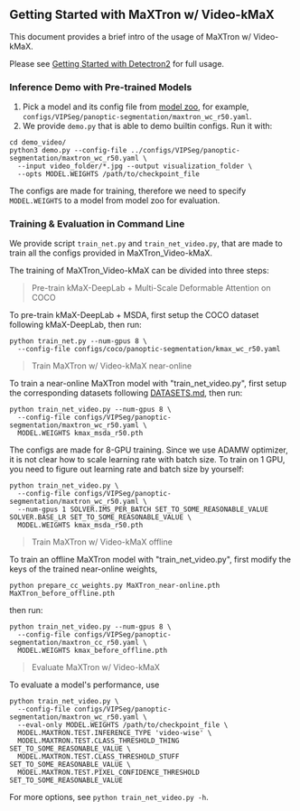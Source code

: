 ## Getting Started with MaXTron w/ Video-kMaX

This document provides a brief intro of the usage of MaXTron w/ Video-kMaX.

Please see [Getting Started with Detectron2](https://github.com/facebookresearch/detectron2/blob/master/GETTING_STARTED.md) for full usage.

### Inference Demo with Pre-trained Models

1. Pick a model and its config file from [model zoo](MODEL_ZOO.md), for example, `configs/VIPSeg/panoptic-segmentation/maxtron_wc_r50.yaml`.
2. We provide `demo.py` that is able to demo builtin configs. Run it with:
```
cd demo_video/
python3 demo.py --config-file ../configs/VIPSeg/panoptic-segmentation/maxtron_wc_r50.yaml \
  --input video_folder/*.jpg --output visualization_folder \
  --opts MODEL.WEIGHTS /path/to/checkpoint_file
```
The configs are made for training, therefore we need to specify `MODEL.WEIGHTS` to a model from model zoo for evaluation.

### Training & Evaluation in Command Line

We provide script `train_net.py` and `train_net_video.py`, that are made to train all the configs provided in MaXTron_Video-kMaX.

The training of MaXTron_Video-kMaX can be divided into three steps:

> Pre-train kMaX-DeepLab + Multi-Scale Deformable Attention on COCO

To pre-train kMaX-DeepLab + MSDA, first setup the COCO dataset following kMaX-DeepLab,
then run:
```
python train_net.py --num-gpus 8 \
  --config-file configs/coco/panoptic-segmentation/kmax_wc_r50.yaml
```

> Train MaXTron w/ Video-kMaX near-online

To train a near-online MaXTron model with "train_net_video.py", first
setup the corresponding datasets following
[DATASETS.md](DATASETS.md),
then run:
```
python train_net_video.py --num-gpus 8 \
  --config-file configs/VIPSeg/panoptic-segmentation/maxtron_wc_r50.yaml \
  MODEL.WEIGHTS kmax_msda_r50.pth
```

The configs are made for 8-GPU training.
Since we use ADAMW optimizer, it is not clear how to scale learning rate with batch size.
To train on 1 GPU, you need to figure out learning rate and batch size by yourself:
```
python train_net_video.py \
  --config-file configs/VIPSeg/panoptic-segmentation/maxtron_wc_r50.yaml \
  --num-gpus 1 SOLVER.IMS_PER_BATCH SET_TO_SOME_REASONABLE_VALUE SOLVER.BASE_LR SET_TO_SOME_REASONABLE_VALUE \
  MODEL.WEIGHTS kmax_msda_r50.pth
```

> Train MaXTron w/ Video-kMaX offline

To train an offline MaXTron model with "train_net_video.py", first modify the keys of the trained near-online weights,
```
python prepare_cc_weights.py MaXTron_near-online.pth MaXTron_before_offline.pth
```

then run:
```
python train_net_video.py --num-gpus 8 \
  --config-file configs/VIPSeg/panoptic-segmentation/maxtron_cc_r50.yaml \
  MODEL.WEIGHTS kmax_before_offline.pth
```

> Evaluate MaXTron w/ Video-kMaX

To evaluate a model's performance, use
```
python train_net_video.py \
  --config-file configs/VIPSeg/panoptic-segmentation/maxtron_wc_r50.yaml \
  --eval-only MODEL.WEIGHTS /path/to/checkpoint_file \
  MODEL.MAXTRON.TEST.INFERENCE_TYPE 'video-wise' \
  MODEL.MAXTRON.TEST.CLASS_THRESHOLD_THING SET_TO_SOME_REASONABLE_VALUE \
  MODEL.MAXTRON.TEST.CLASS_THRESHOLD_STUFF SET_TO_SOME_REASONABLE_VALUE \
  MODEL.MAXTRON.TEST.PIXEL_CONFIDENCE_THRESHOLD SET_TO_SOME_REASONABLE_VALUE
```
For more options, see `python train_net_video.py -h`.